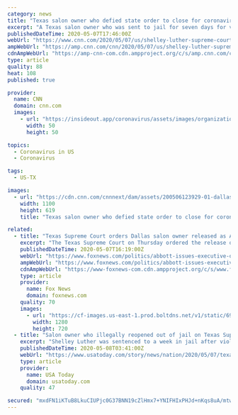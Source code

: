 ```yaml
---
category: news
title: "Texas salon owner who defied state order to close for coronavirus will be released from jail, court rules"
excerpt: "A Texas salon owner who was sent to jail for seven days for violating the state's stay-at-home order during Covid-19 will be released, the Supreme Court of Texas ruled Thursday."
publishedDateTime: 2020-05-07T17:46:00Z
webUrl: "https://www.cnn.com/2020/05/07/us/shelley-luther-supreme-court-jail-release-trnd/index.html"
ampWebUrl: "https://amp.cnn.com/cnn/2020/05/07/us/shelley-luther-supreme-court-jail-release-trnd/index.html"
cdnAmpWebUrl: "https://amp-cnn-com.cdn.ampproject.org/c/s/amp.cnn.com/cnn/2020/05/07/us/shelley-luther-supreme-court-jail-release-trnd/index.html"
type: article
quality: 88
heat: 108
published: true

provider:
  name: CNN
  domain: cnn.com
  images:
    - url: "https://insideout.app/coronavirus/assets/images/organizations/cnn.com-50x50.jpg"
      width: 50
      height: 50

topics:
  - Coronavirus in US
  - Coronavirus

tags:
  - US-TX

images:
  - url: "https://cdn.cnn.com/cnnnext/dam/assets/200506123929-01-dallas-salon-owner-reopen-super-tease.jpg"
    width: 1100
    height: 619
    title: "Texas salon owner who defied state order to close for coronavirus will be released from jail, court rules"

related:
  - title: "Texas Supreme Court orders Dallas salon owner released as Abbott bans jailing citizens for lockdown violations"
    excerpt: "The Texas Supreme Court on Thursday ordered the release of salon owner Shelley Luther, who was jailed for opening in violation of the state's rules, as Gov. Greg Abbott issued an executive order retroactively eliminating jail time as a consequence for violating the state's coronavirus restrictions."
    publishedDateTime: 2020-05-07T16:19:00Z
    webUrl: "https://www.foxnews.com/politics/abbott-issues-executive-order-eliminating-jail-as-punishment-for-violating-coronavirus-restrictions"
    ampWebUrl: "https://www.foxnews.com/politics/abbott-issues-executive-order-eliminating-jail-as-punishment-for-violating-coronavirus-restrictions.amp"
    cdnAmpWebUrl: "https://www-foxnews-com.cdn.ampproject.org/c/s/www.foxnews.com/politics/abbott-issues-executive-order-eliminating-jail-as-punishment-for-violating-coronavirus-restrictions.amp"
    type: article
    provider:
      name: Fox News
      domain: foxnews.com
    quality: 70
    images:
      - url: "https://cf-images.us-east-1.prod.boltdns.net/v1/static/694940094001/a6aae9ad-e7d4-4ce4-b49a-40d19d89a240/4b64dbc1-003d-450a-8548-7d76fc27b130/1280x720/match/image.jpg"
        width: 1280
        height: 720
  - title: "Salon owner who illegally reopened out of jail on Texas Supreme Court’s order"
    excerpt: "Shelley Luther was sentenced to a week in jail after violating an order to close her salon. The Texas Supreme Court ordered her release."
    publishedDateTime: 2020-05-08T03:41:00Z
    webUrl: "https://www.usatoday.com/story/news/nation/2020/05/07/texas-gov-greg-abbott-jailing-salon-owner-shelley-luther-too-far/3087849001/"
    type: article
    provider:
      name: USA Today
      domain: usatoday.com
    quality: 47

secured: "mxdFN1iKTuB8LkuCIUPjc0G37BNN19cZlHmx7+YNIFHIxPHJd+nKqs8uA/mtwgX3Vf6yT/WZqFs8fqf20mMShb9revDrNadWZSqE8+MvWx6TQNIvwoAbdzwM+bYhN4kquBg1RNtO/QGW2WyIPIJOPGYx56kfvs2CEDIT1HjWQQtYRQXYKVD+FTmycKwdJ+EzYkROK/QAci95LdR5w08ox5VNoUVMxZTCTeKenMAwP9E/ZQukKHJgzoswITpYLnrpZb+R94HktJAAgMZi3PKdNC4/uByvHT/dkz5wv6uazD+/k5Miim1z2MwT00K3Gs0b5Sov2qezMrEzPrQvmezaPumhbavr7uLjvlTtFfiRWO8jceH0uhqcCcXPp+LwR/ICh7DpXzRTbZnbZnqB6MX7Kn372Z0zjI7uk27ua9+jmk6zhF/Z1z+J11Xr7fbNPY79XhMz3VfVzXD9wg/DG1mPIHTSt+0hO+b+f2C8HZo4nYs=;GQ3MHD94wMNcJA7GYWSEDA=="
---
```


